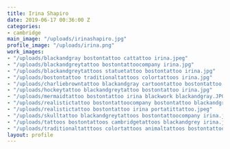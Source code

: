 ```yaml
---
title: Irina Shapiro
date: 2019-06-17 00:36:00 Z
categories:
- cambridge
main_image: "/uploads/irinashapiro.jpg"
profile_image: "/uploads/irina.png"
work_images:
- "/uploads/blackandgray bostontattoo cattattoo irina.jpeg"
- "/uploads/blackandgreytattoo bostontattoocompany irina.jpg"
- "/uploads/blackandgreytattoos statuetattoo bostontattoo irina.jpg"
- "/uploads/bostontattoo traditionaltattoos colortattoos irina.jpg"
- "/uploads/charliebrowntattoo blackandgray cartoontattoo bostontattoo irina.png"
- "/uploads/hockeytattoo blackandgreytattoo bostontattoo irina.jpg"
- "/uploads/mermaidtattoo bostontattoo irina blackwork blackandgray.JPG"
- "/uploads/realistictattoo bostontattoocompany bostontattoo blackandgray irina.jpg"
- "/uploads/realistictattoo bostontattoo irina portatittattoo.jpeg"
- "/uploads/skulltattoo blackandgreytattoos bostontattoocompany irina.jpg"
- "/uploads/tattoos bostontattoos cambridgetattoos blackandgrey irina.jpeg"
- "/uploads/traditionaltatttoos colortattoos animaltattoos bostontattoo irina.jpg"
layout: profile
---
```


